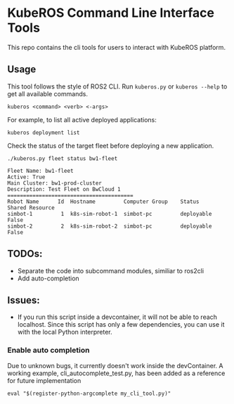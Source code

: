 # KubeROS Command Line Interface Tools

This repo contains the cli tools for users to interact with KubeROS platform. 

## Usage
This tool follows the style of ROS2 CLI. Run `kuberos.py` or `kuberos --help` to get all available commands.
```
kuberos <command> <verb> <-args>
```

For example, to list all active deployed applications: 
```
kuberos deployment list 
```
Check the status of the target fleet before deploying a new application. 

```
./kuberos.py fleet status bw1-fleet

Fleet Name: bw1-fleet
Active: True
Main Cluster: bw1-prod-cluster
Description: Test Fleet on BwCloud 1
========================================
Robot Name      Id  Hostname         Computer Group    Status      Shared Resource
simbot-1         1  k8s-sim-robot-1  simbot-pc         deployable  False
simbot-2         2  k8s-sim-robot-2  simbot-pc         deployable  False

```
## TODOs: 
 - Separate the code into subcommand modules, similiar to ros2cli 
 - Add auto-completion

## Issues: 
 - If you run this script inside a devcontainer, it will not be able to reach localhost. Since this script has only a few dependencies, you can use it with the local Python interpreter.


### Enable auto completion
Due to unknown bugs, it currently doesn't work inside the devContainer. A working example, cli_autocomplete_test.py, has been added as a reference for future implementation

```
eval "$(register-python-argcomplete my_cli_tool.py)"
```